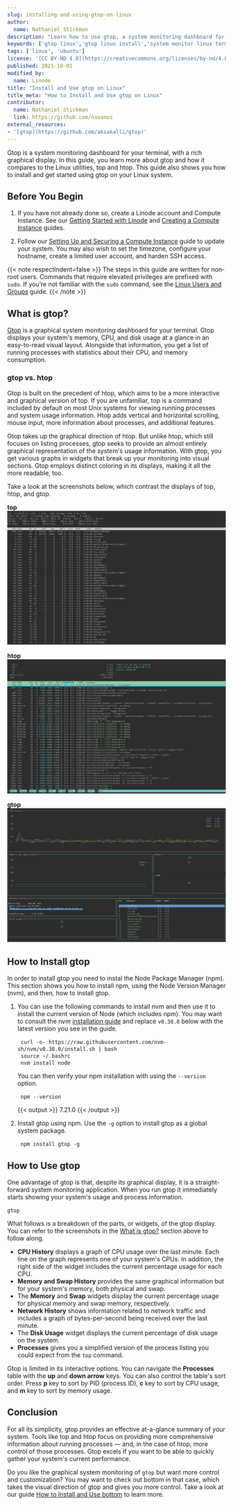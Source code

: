 ```yaml
---
slug: installing-and-using-gtop-on-linux
author:
  name: Nathaniel Stickman
description: "Learn how to use gtop, a system monitoring dashboard for your Linux terminal."
keywords: ['gtop linux','gtop linux install','system monitor linux terminal']
tags: ['linux', 'ubuntu']
license: '[CC BY-ND 4.0](https://creativecommons.org/licenses/by-nd/4.0)'
published: 2021-10-01
modified_by:
  name: Linode
title: "Install and Use gtop on Linux"
title_meta: "How to Install and Use gtop on Linux"
contributor:
  name: Nathaniel Stickman
  link: https://github.com/nasanos
external_resources:
- '[gtop](https://github.com/aksakalli/gtop)'
---
```


Gtop is a system monitoring dashboard for your terminal, with a rich graphical display. In this guide, you learn more about gtop and how it compares to the Linux utilities, top and htop. This guide also shows you how to install and get started using gtop on your Linux system.

## Before You Begin

1.  If you have not already done so, create a Linode account and Compute Instance. See our [Getting Started with Linode](/docs/guides/getting-started/) and [Creating a Compute Instance](/docs/guides/creating-a-compute-instance/) guides.

1.  Follow our [Setting Up and Securing a Compute Instance](/docs/guides/set-up-and-secure/) guide to update your system. You may also wish to set the timezone, configure your hostname, create a limited user account, and harden SSH access.

{{< note respectIndent=false >}}
The steps in this guide are written for non-root users. Commands that require elevated privileges are prefixed with `sudo`. If you’re not familiar with the `sudo` command, see the [Linux Users and Groups](/docs/guides/linux-users-and-groups/) guide.
{{< /note >}}

## What is gtop?

[Gtop](https://github.com/aksakalli/gtop) is a graphical system monitoring dashboard for your terminal. Gtop displays your system's memory, CPU, and disk usage at a glance in an easy-to-read visual layout. Alongside that information, you get a list of running processes with statistics about their CPU, and memory consumption.

### gtop vs. htop

Gtop is built on the precedent of htop, which aims to be a more interactive and graphical version of top. If you are unfamiliar, top is a command included by default on most Unix systems for viewing running processes and system usage information. Htop adds vertical and horizontal scrolling, mouse input, more information about processes, and additional features.

Gtop takes up the graphical direction of htop. But unlike htop, which still focuses on listing processes, gtop seeks to provide an almost entirely graphical representation of the system's usage information. With gtop, you get various graphs in widgets that break up your monitoring into visual sections. Gtop employs distinct coloring in its displays, making it all the more readable, too.

Take a look at the screenshots below, which contrast the displays of top, htop, and gtop.

**top**
![System monitoring display in top](top-display.png)

**htop**
![System monitoring display in htop](htop-display.png)

**gtop**
![System monitoring display in gtop](gtop-display.png)

## How to Install gtop

In order to install gtop you need to instal the Node Package Manager (npm). This section shows you how to install npm, using the Node Version Manager (nvm), and then, how to install gtop.

1. You can use the following commands to install nvm and then use it to install the current version of Node (which includes npm). You may want to consult the nvm [installation guide](https://github.com/nvm-sh/nvm#installing-and-updating) and replace `v0.38.0` below with the latest version you see in the guide.

        curl -o- https://raw.githubusercontent.com/nvm-sh/nvm/v0.38.0/install.sh | bash
        source ~/.bashrc
        nvm install node

    You can then verify your npm installation with using the `--version` option.

        npm --version

    {{< output >}}
7.21.0
    {{< /output >}}

1. Install gtop using npm. Use the `-g` option to install gtop as a global system package.

        npm install gtop -g

## How to Use gtop

One advantage of gtop is that, despite its graphical display, it is a straight-forward system monitoring application. When you run gtop it immediately starts showing your system's usage and process information.

    gtop

What follows is a breakdown of the parts, or widgets, of the gtop display. You can refer to the screenshots in the [What is gtop?](/docs/guides/installing-and-using-gtop-on-linux/#what-is-gtop) section above to follow along.

- **CPU History** displays a graph of CPU usage over the last minute. Each line on the graph represents one of your system's CPUs. In addition, the right side of the widget includes the current percentage usage for each CPU.
- **Memory and Swap History** provides the same graphical information but for your system's memory, both physical and swap.
- The **Memory** and **Swap** widgets display the current percentage usage for physical memory and swap memory, respectively.
- **Network History** shows information related to network traffic and includes a graph of bytes-per-second being received over the last minute.
- The **Disk Usage** widget displays the current percentage of disk usage on the system.
- **Processes** gives you a simplified version of the process listing you could expect from the `top` command.

Gtop is limited in its interactive options. You can navigate the **Processes** table with the **up** and **down arrow** keys. You can also control the table's sort order. Press **p** key to sort by PID (process ID), **c** key to sort by CPU usage, and **m** key to sort by memory usage.

## Conclusion

For all its simplicity, gtop provides an effective at-a-glance summary of your system. Tools like top and htop focus on providing more comprehensive information about running processes — and, in the case of htop, more control of those processes. Gtop excels if you want to be able to quickly gather your system's current performance.

Do you like the graphical system monitoring of `gtop` but want more control and customization? You may want to check out bottom in that case, which takes the visual direction of gtop and gives you more control. Take a look at our guide [How to Install and Use bottom](/docs/guides/installing-and-using-bottom-on-linux/) to learn more.
